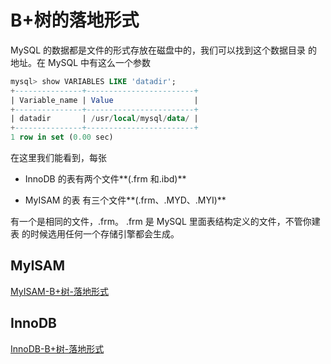 # B+树的落地形式

MySQL 的数据都是文件的形式存放在磁盘中的，我们可以找到这个数据目录 的地址。在 MySQL 中有这么一个参数

```sql
mysql> show VARIABLES LIKE 'datadir';
+---------------+------------------------+
| Variable_name | Value                  |
+---------------+------------------------+
| datadir       | /usr/local/mysql/data/ |
+---------------+------------------------+
1 row in set (0.00 sec)
```

在这里我们能看到，每张

-  InnoDB 的表有两个文件**(.frm 和.ibd)**

- MyISAM 的表 有三个文件**(.frm、.MYD、.MYI)**

有一个是相同的文件，.frm。 .frm 是 MySQL 里面表结构定义的文件，不管你建表 的时候选用任何一个存储引擎都会生成。

## MyISAM

 [MyISAM-B+树-落地形式](../07-存储引擎/020-MyISAM/README.md) 

## InnoDB

 [InnoDB-B+树-落地形式](../07-存储引擎/010-InnoDB/01-落地形式.md) 

